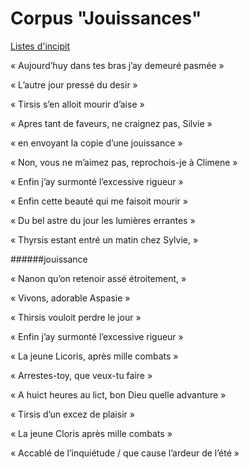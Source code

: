 # Corpus "Jouissances"

<ins>Listes d'incipit</ins>

« Aujourd’huy dans tes bras j’ay demeuré pasmée »

« L’autre jour pressé du desir »

« Tirsis s’en alloit mourir d’aise » 

« Apres tant de faveurs, ne craignez pas, Silvie »

« en envoyant la copie d’une jouissance »

« Non, vous ne m’aimez pas, reprochois-je à Climene »

« Enfin j’ay surmonté l’excessive rigueur »

« Enfin cette beauté qui me faisoit mourir »

« Du bel astre du jour les lumières errantes »

« Thyrsis estant entré un matin chez Sylvie, »

######jouissance

« Nanon qu’on retenoir assé étroitement, »

« Vivons, adorable Aspasie »

« Thirsis vouloit perdre le jour »

« Enfin j’ay surmonté l’excessive rigueur »

« La jeune Licoris, après mille combats »

« Arrestes-toy, que veux-tu faire »

« A huict heures au lict, bon Dieu quelle advanture »

« Tirsis d’un excez de plaisir »

« La jeune Cloris après mille combats »

« Accablé de l’inquiétude / que cause l’ardeur de l’été »
